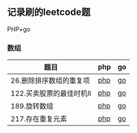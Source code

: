 ## 记录刷的leetcode题

PHP+go

### 数组
|题目|php|go|
| ---|---|---|
|26.删除排序数组的重复项| [php](./php/26.php)| [go](./go/26.go) |
|122.买卖股票的最佳时机II| [php](./php/122.php)| [go](./go/122.go) |
|189.旋转数组| [php](./php/189.php)| [go](./go/189.go) |
|217.存在重复元素| [php](./php/217.php)| [go](./go/217.go) |
